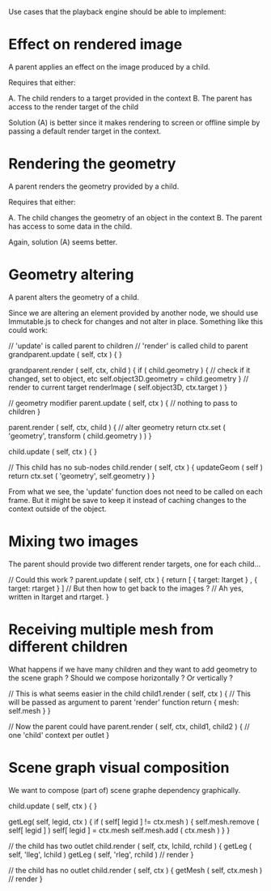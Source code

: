Use cases that the playback engine should be able to implement:

# Effect on rendered image

A parent applies an effect on the image produced by a child.

Requires that either:
  
  A. The child renders to a target provided in the context
  B. The parent has access to the render target of the child

Solution (A) is better since it makes rendering to screen or offline simple by
passing a default render target in the context.

# Rendering the geometry

A parent renders the geometry provided by a child.

Requires that either:

  A. The child changes the geometry of an object in the context
  B. The parent has access to some data in the child.

Again, solution (A) seems better.

# Geometry altering

A parent alters the geometry of a child.

Since we are altering an element provided by another node, we should use
Immutable.js to check for changes and not alter in place. Something like this
could work:

  // 'update' is called parent to children
  // 'render' is called child to parent
  grandparent.update ( self, ctx ) {
  }

  grandparent.render ( self, ctx, child ) {
    if ( child.geometry ) {
      // check if it changed, set to object, etc
      self.object3D.geometry = child.geometry
    }
    // render to current target
    renderImage ( self.object3D, ctx.target )
  }

  // geometry modifier
  parent.update ( self, ctx ) {
    // nothing to pass to children
  }

  parent.render ( self, ctx, child ) {
    // alter geometry
    return ctx.set ( 'geometry', transform ( child.geometry ) )
  }

  child.update ( self, ctx ) {
  }

  // This child has no sub-nodes
  child.render ( self, ctx ) {
    updateGeom ( self )
    return ctx.set ( 'geometry', self.geometry )
  }

From what we see, the 'update' function does not need to be called on each
frame. But it might be save to keep it instead of caching changes to the context
outside of the object.

# Mixing two images

The parent should provide two different render targets, one for each child...

  // Could this work ?
  parent.update ( self, ctx ) {
    return [ { target: ltarget }
           , { target: rtarget }
           ]
    // But then how to get back to the images ?
    // Ah yes, written in ltarget and rtarget.
  }
    
# Receiving multiple mesh from different children

What happens if we have many children and they want to add geometry to the scene
graph ? Should we compose horizontally ? Or vertically ?

  // This is what seems easier in the child
  child1.render ( self, ctx ) {
    // This will be passed as argument to parent 'render' function
    return { mesh: self.mesh }
  }
  
  // Now the parent could have
  parent.render ( self, ctx, child1, child2 ) {
    // one 'child' context per outlet
  }

# Scene graph visual composition

We want to compose (part of) scene graphe dependency graphically.

  child.update ( self, ctx ) {
  }

  getLeg( self, legid, ctx ) {
    if ( self[ legid ] != ctx.mesh ) {
      self.mesh.remove ( self[ legid ] )
      self[ legid ] = ctx.mesh
      self.mesh.add ( ctx.mesh )
    }
  }

  // the child has two outlet
  child.render ( self, ctx, lchild, rchild ) {
    getLeg ( self, 'lleg', lchild )
    getLeg ( self, 'rleg', rchild )
    // render
  }

  // the child has no outlet
  child.render ( self, ctx ) {
    getMesh ( self, ctx.mesh )
    // render
  }
